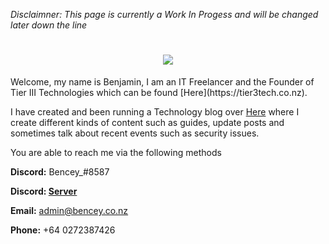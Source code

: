 *Disclaimner: This page is currently a Work In Progess and will be changed later down the line*
<h1 align="center">
<img src='https://media.discordapp.net/attachments/721517111670734878/729107836214444042/Tier3Tech.png'>
</h1>
Welcome, my name is Benjamin, I am an IT Freelancer and the Founder of Tier III Technologies which can be found [Here](https://tier3tech.co.nz).

I have created and been running a Technology blog over [Here](https://bencey.co.nz) where I create different kinds of content such as guides, update posts and sometimes talk about recent events such as security issues. 

You are able to reach me via the following methods

**Discord:** Bencey_#8587

**Discord: [Server](https://discord.bencey.co.nz)**

**Email:** [admin@bencey.co.nz](mailto:admin@bencey.co.nz)

**Phone:** +64 0272387426



<!--
**Bencey/Bencey** is a ✨ _special_ ✨ repository because its `README.md` (this file) appears on your GitHub profile.

Here are some ideas to get you started:

- 🔭 I’m currently working on ...
- 🌱 I’m currently learning ...
- 👯 I’m looking to collaborate on ...
- 🤔 I’m looking for help with ...
- 💬 Ask me about ...
- 📫 How to reach me: ...
- 😄 Pronouns: ...
- ⚡ Fun fact: ...
-->
